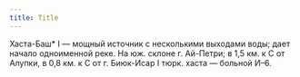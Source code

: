 ```yaml
---
title: Title
---
```


Хаста-Баш* I — мощный источник с несколькими выходами воды; дает начало
одноименной реке. На юж. склоне г. Ай-Петри; в 1,5 км. к С от Алупки, в 0,8 км.
к С от г. Биюк-Исар I тюрк. хаста — больной И–6.
